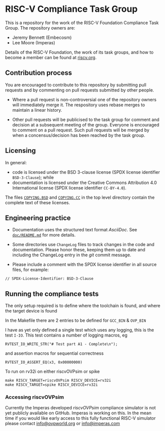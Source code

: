 # RISC-V Compliance Task Group

This is a repository for the work of the RISC-V Foundation Compliance Task Group. The repository owners are:
- Jeremy Bennett (Embecosm)
- Lee Moore (Imperas)

Details of the RISC-V Foundation, the work of its task groups, and how to become a member can be found at [riscv.org](https://riscv.org/).

## Contribution process

You are encouraged to contribute to this repository by submitting pull requests and by commenting on pull requests submitted by other people.

- Where a pull request is non-controversial one of the repository owners will immediately merge it. The respository uses rebase merges to maintain a linear history.

- Other pull requests will be publicised to the task group for comment and decision at a subsequent meeting of the group. Everyone is encouraged to comment on a pull request. Such pull requests will be merged by when a concensus/decision has been reached by the task group.

## Licensing

In general:
- code is licensed under the BSD 3-clause license (SPDX license identifier `BSD-3-Clause`); while
- documentation is licensed under the Creative Commons Attribution 4.0 International license (SPDX license identifier `CC-BY-4.0`).

The files [`COPYING.BSD`](./COPYING.BSD) and [`COPYING.CC`](./COPYING.CC) in the top level directory contain the complete text of these licenses.

## Engineering practice

- Documentation uses the structured text format _AsciiDoc_.  See [`doc/README.md`](doc/README.md) for more details.

- Some directories use `ChangeLog` files to track changes in the code and documentation.  Please honor these, keeping them up to date and including the ChangeLog entry in the _git_ commit message.

- Please include a comment with the SPDX license identifier in all source files, for example:
```
// SPDX-License-Identifier: BSD-3-Clause
```

## Running the compliance tests

The only setup required is to define where the toolchain is found, and where the target device is found

In the Makefile there are 2 entries to be defined for `GCC_BIN` & `OVP_BIN`

I have as yet only defined a single test which uses any logging, this is the test `I-IO`. This test contains a number of logging macros, eg

    RVTEST_IO_WRITE_STR("# Test part A1 - Complete\n");

and assertion macros for sequential correctness

    RVTEST_IO_ASSERT_EQ(x3, 0x00000000)

To run on rv32i on either riscvOVPsim or spike

    make RISCV_TARGET=riscvOVPsim RISCV_DEVICE=rv32i
    make RISCV_TARGET=spike RISCV_DEVICE=rv32i

### Accessing riscvOVPsim

Currently the Imperas developed _riscvOVPsim_ compliance simulator is not yet publicly available on GitHub. Imperas is working on this. In the mean time if you would like early access to this fully functional RISC-V simulator please contact info@ovpworld.org or info@imperas.com
